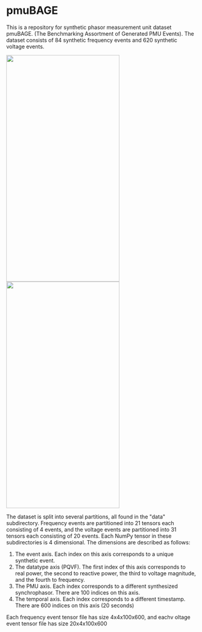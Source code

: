# pmuBAGE
This is a repository for synthetic phasor measurement unit dataset pmuBAGE. (The Benchmarking Assortment of Generated PMU Events). The dataset consists of 84 synthetic frequency events and 620 synthetic voltage events.

<img src="https://github.com/NanpengYu/pmuBAGE/blob/main/images/gf.png" width="300" height="600"><img src="https://github.com/NanpengYu/pmuBAGE/blob/main/images/gv.png" width="300" height="600">

The dataset is split into several partitions, all found in the "data" subdirectory. Frequency events are partitioned into 21 tensors each consisting of 4 events, and the voltage events are partitioned into 31 tensors each consisting of 20 events. Each NumPy tensor in these subdirectories is 4 dimensional. The dimensions are described as follows:

1. The event axis. Each index on this axis corresponds to a unique synthetic event.
2. The datatype axis (PQVF). The first index of this axis corresponds to real power, the second to reactive power, the third to voltage magnitude, and the fourth to frequency. 
3. The PMU axis. Each index corresponds to a different synthesized synchrophasor. There are 100 indices on this axis.
4. The temporal axis. Each index corresponds to a different timestamp. There are 600 indices on this axis (20 seconds)

Each frequency event tensor file has size 4x4x100x600, and eachv oltage event tensor file has size 20x4x100x600
